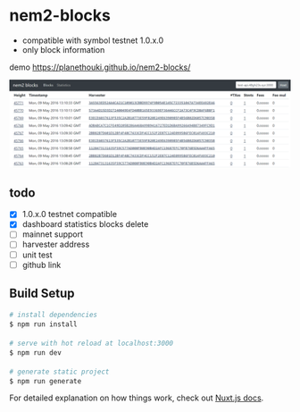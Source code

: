 # nem2-blocks

- compatible with symbol testnet 1.0.x.0
- only block information

demo https://planethouki.github.io/nem2-blocks/

![block table screenshot](cap2.png)

## todo

- [x] 1.0.x.0 testnet compatible
- [x] dashboard statistics blocks delete
- [ ] mainnet support
- [ ] harvester address
- [ ] unit test
- [ ] github link

## Build Setup

``` bash
# install dependencies
$ npm run install

# serve with hot reload at localhost:3000
$ npm run dev

# generate static project
$ npm run generate
```

For detailed explanation on how things work, check out [Nuxt.js docs](https://nuxtjs.org).
